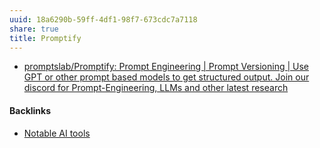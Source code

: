 ```yaml
---
uuid: 18a6290b-59ff-4df1-98f7-673cdc7a7118
share: true
title: Promptify
---
```

* [promptslab/Promptify: Prompt Engineering | Prompt Versioning | Use GPT or other prompt based models to get structured output. Join our discord for Prompt-Engineering, LLMs and other latest research](https://github.com/promptslab/Promptify)

#### Backlinks

* [Notable AI tools](/1f16e3ec-47c6-4f57-97a6-4ab3bbec3237)